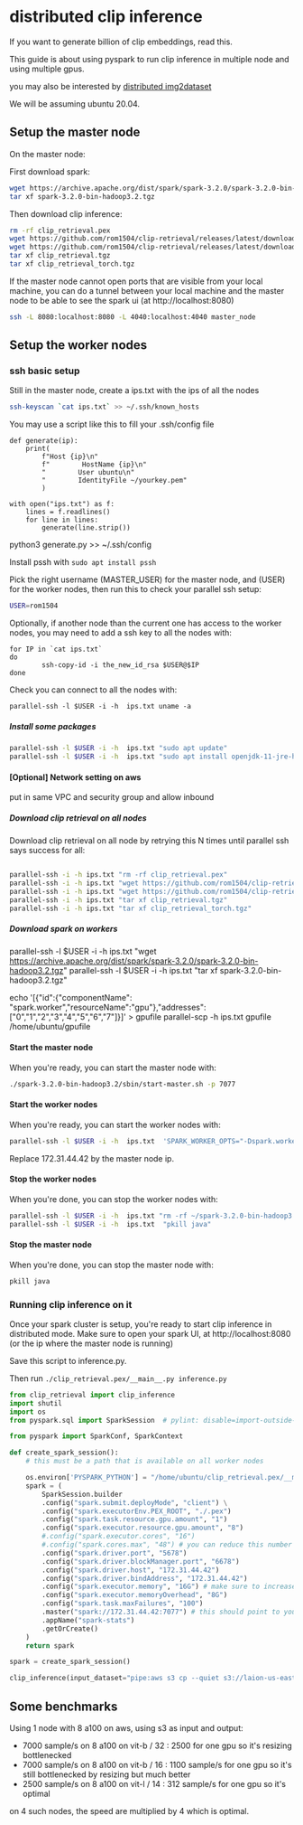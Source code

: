 # distributed clip inference

If you want to generate billion of clip embeddings, read this.

This guide is about using pyspark to run clip inference in multiple node and using multiple gpus.

you may also be interested by [distributed img2dataset](https://github.com/rom1504/img2dataset/blob/main/examples/distributed_img2dataset_tutorial.md)

We will be assuming ubuntu 20.04.

## Setup the master node

On the master node:

First download spark:

```bash
wget https://archive.apache.org/dist/spark/spark-3.2.0/spark-3.2.0-bin-hadoop3.2.tgz
tar xf spark-3.2.0-bin-hadoop3.2.tgz
```

Then download clip inference:

```bash
rm -rf clip_retrieval.pex
wget https://github.com/rom1504/clip-retrieval/releases/latest/download/clip_retrieval.tgz -O clip_retrieval.tgz
wget https://github.com/rom1504/clip-retrieval/releases/latest/download/clip_retrieval_torch.tgz -O clip_retrieval_torch.tgz
tar xf clip_retrieval.tgz
tar xf clip_retrieval_torch.tgz
```

If the master node cannot open ports that are visible from your local machine, you can do a tunnel between your local machine and the master node to be able to see the spark ui (at http://localhost:8080)

```bash
ssh -L 8080:localhost:8080 -L 4040:localhost:4040 master_node
```

## Setup the worker nodes

### ssh basic setup

Still in the master node, create a ips.txt with the ips of all the nodes

```bash
ssh-keyscan `cat ips.txt` >> ~/.ssh/known_hosts
```

You may use a script like this to fill your .ssh/config file

```
def generate(ip):
    print(
        f"Host {ip}\n"
        f"        HostName {ip}\n"
        "        User ubuntu\n"
        "        IdentityFile ~/yourkey.pem"
        )

with open("ips.txt") as f:
    lines = f.readlines()
    for line in lines:
        generate(line.strip())
```

python3 generate.py >> ~/.ssh/config

Install pssh with `sudo apt install pssh`

Pick the right username (MASTER_USER) for the master node, and (USER) for the worker nodes, then run this to check your parallel ssh setup:

```bash
USER=rom1504
```

Optionally, if another node than the current one has access to the worker nodes, you may need to add a ssh key to all the nodes with:

```
for IP in `cat ips.txt`
do
        ssh-copy-id -i the_new_id_rsa $USER@$IP
done
```

Check you can connect to all the nodes with:

```
parallel-ssh -l $USER -i -h  ips.txt uname -a
```

##### Install some packages

```bash
parallel-ssh -l $USER -i -h  ips.txt "sudo apt update"
parallel-ssh -l $USER -i -h  ips.txt "sudo apt install openjdk-11-jre-headless libgl1 htop tmux bwm-ng sshfs python3-distutils python3-apt python3.8 -y"
```

#### \[Optional\] Network setting on aws

put in same VPC and security group and allow inbound

##### Download clip retrieval on all nodes

Download clip retrieval on all node by retrying this N times until parallel ssh says success for all:

```bash

parallel-ssh -i -h ips.txt "rm -rf clip_retrieval.pex"
parallel-ssh -i -h ips.txt "wget https://github.com/rom1504/clip-retrieval/releases/latest/download/clip_retrieval.tgz -O clip_retrieval.tgz"
parallel-ssh -i -h ips.txt "wget https://github.com/rom1504/clip-retrieval/releases/latest/download/clip_retrieval_torch.tgz -O clip_retrieval_torch.tgz"
parallel-ssh -i -h ips.txt "tar xf clip_retrieval.tgz"
parallel-ssh -i -h ips.txt "tar xf clip_retrieval_torch.tgz"
```

##### Download spark on workers

parallel-ssh -l $USER -i -h  ips.txt  "wget https://archive.apache.org/dist/spark/spark-3.2.0/spark-3.2.0-bin-hadoop3.2.tgz"
parallel-ssh -l $USER -i -h  ips.txt  "tar xf spark-3.2.0-bin-hadoop3.2.tgz"

echo '\[{"id":{"componentName": "spark.worker","resourceName":"gpu"},"addresses":\["0","1","2","3","4","5","6","7"\]}\]' > gpufile
parallel-scp -h ips.txt gpufile /home/ubuntu/gpufile

#### Start the master node

When you're ready, you can start the master node with:

```bash
./spark-3.2.0-bin-hadoop3.2/sbin/start-master.sh -p 7077
```

#### Start the worker nodes

When you're ready, you can start the worker nodes with:

```bash
parallel-ssh -l $USER -i -h  ips.txt  'SPARK_WORKER_OPTS="-Dspark.worker.resource.gpu.amount=8 -Dspark.worker.resourcesFile=/home/ubuntu/gpufile" ./spark-3.2.0-bin-hadoop3.2/sbin/start-worker.sh -c 16 -m 24G "spark://172.31.44.42:7077"'
```

Replace 172.31.44.42 by the master node ip.

#### Stop the worker nodes

When you're done, you can stop the worker nodes with:

```bash
parallel-ssh -l $USER -i -h  ips.txt "rm -rf ~/spark-3.2.0-bin-hadoop3.2/work/*"
parallel-ssh -l $USER -i -h  ips.txt  "pkill java"
```

#### Stop the master node

When you're done, you can stop the master node with:

```bash
pkill java
```

### Running clip inference on it

Once your spark cluster is setup, you're ready to start clip inference in distributed mode.
Make sure to open your spark UI, at http://localhost:8080 (or the ip where the master node is running)

Save this script to inference.py.

Then run `./clip_retrieval.pex/__main__.py inference.py`

```python
from clip_retrieval import clip_inference
import shutil
import os
from pyspark.sql import SparkSession  # pylint: disable=import-outside-toplevel

from pyspark import SparkConf, SparkContext

def create_spark_session():
    # this must be a path that is available on all worker nodes

    os.environ['PYSPARK_PYTHON'] = "/home/ubuntu/clip_retrieval.pex/__main__.py"
    spark = (
        SparkSession.builder
        .config("spark.submit.deployMode", "client") \
        .config("spark.executorEnv.PEX_ROOT", "./.pex")
        .config("spark.task.resource.gpu.amount", "1")
        .config("spark.executor.resource.gpu.amount", "8")
        #.config("spark.executor.cores", "16")
        #.config("spark.cores.max", "48") # you can reduce this number if you want to use only some cores ; if you're using yarn the option name is different, check spark doc
        .config("spark.driver.port", "5678")
        .config("spark.driver.blockManager.port", "6678")
        .config("spark.driver.host", "172.31.44.42")
        .config("spark.driver.bindAddress", "172.31.44.42")
        .config("spark.executor.memory", "16G") # make sure to increase this if you're using more cores per executor
        .config("spark.executor.memoryOverhead", "8G")
        .config("spark.task.maxFailures", "100")
        .master("spark://172.31.44.42:7077") # this should point to your master node, if using the tunnelling version, keep this to localhost
        .appName("spark-stats")
        .getOrCreate()
    )
    return spark

spark = create_spark_session()

clip_inference(input_dataset="pipe:aws s3 cp --quiet s3://laion-us-east-1/laion-data/laion2B-data/{000000..231349}.tar -", output_folder="s3://laion-us-east-1/my_test_embedding2", input_format="webdataset", enable_metadata=True, write_batch_size=1000000, num_prepro_workers=8, batch_size=512, cache_path=None, enable_wandb=True, distribution_strategy="pyspark", clip_model="ViT-B/14")
```

## Some benchmarks

Using 1 node with 8 a100 on aws, using s3 as input and output:

- 7000 sample/s on 8 a100 on vit-b / 32 : 2500 for one gpu so it's resizing bottlenecked
- 7000 sample/s on 8 a100 on vit-b / 16 : 1100 sample/s for one gpu so it's still bottlenecked by resizing but much better
- 2500 sample/s on 8 a100 on vit-l / 14 : 312 sample/s for one gpu so it's optimal

on 4 such nodes, the speed are multiplied by 4 which is optimal.
